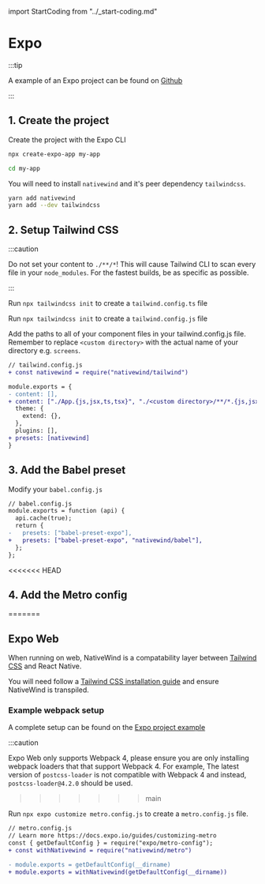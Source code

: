 import StartCoding from "../\_start-coding.md"

# Expo

:::tip

A example of an Expo project can be found on [Github](https://github.com/marklawlor/nativewind/tree/next/examples/expo)

:::

## 1. Create the project

Create the project with the Expo CLI

```bash
npx create-expo-app my-app

cd my-app
```

You will need to install `nativewind` and it's peer dependency `tailwindcss`.

```bash
yarn add nativewind
yarn add --dev tailwindcss
```

## 2. Setup Tailwind CSS

:::caution

Do not set your content to `./**/*`! This will cause Tailwind CLI to scan every file in your `node_modules`.
For the fastest builds, be as specific as possible.

:::

Run `npx tailwindcss init` to create a `tailwind.config.ts` file

Run `npx tailwindcss init` to create a `tailwind.config.js` file

Add the paths to all of your component files in your tailwind.config.js file. Remember to replace `<custom directory>` with the actual name of your directory e.g. `screens`.

```diff
// tailwind.config.js
+ const nativewind = require("nativewind/tailwind")

module.exports = {
- content: [],
+ content: ["./App.{js,jsx,ts,tsx}", "./<custom directory>/**/*.{js,jsx,ts,tsx}"],
  theme: {
    extend: {},
  },
  plugins: [],
+ presets: [nativewind]
}
```

## 3. Add the Babel preset

Modify your `babel.config.js`

```diff
// babel.config.js
module.exports = function (api) {
  api.cache(true);
  return {
-   presets: ["babel-preset-expo"],
+   presets: ["babel-preset-expo", "nativewind/babel"],
  };
};

```

<<<<<<< HEAD

## 4. Add the Metro config

=======
<StartCoding />

## Expo Web

When running on web, NativeWind is a compatability layer between [Tailwind CSS](http://www.tailwindcss.com) and React Native.

You will need follow a [Tailwind CSS installation guide](https://tailwindcss.com/docs/installation) and ensure NativeWind is transpiled.

### Example webpack setup

A complete setup can be found on the [Expo project example](https://github.com/marklawlor/nativewind/tree/next/examples/expo)

:::caution

Expo Web only supports Webpack 4, please ensure you are only installing webpack loaders that that support Webpack 4. For example, The latest version of `postcss-loader` is not compatible with Webpack 4 and instead, `postcss-loader@4.2.0` should be used.

> > > > > > > main

Run `npx expo customize metro.config.js` to create a `metro.config.js` file.

```diff
// metro.config.js
// Learn more https://docs.expo.io/guides/customizing-metro
const { getDefaultConfig } = require("expo/metro-config");
+ const withNativewind = require("nativewind/metro")

- module.exports = getDefaultConfig(__dirname)
+ module.exports = withNativewind(getDefaultConfig(__dirname))

```

<StartCoding />
